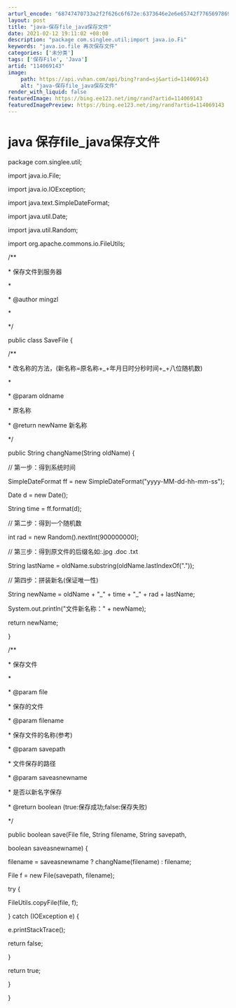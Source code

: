 ```yaml
---
arturl_encode: "68747470733a2f2f626c6f672e:6373646e2e6e65742f77656978696e5f33393536393035312f:61727469636c652f64657461696c732f313134303639313433"
layout: post
title: "java-保存file_java保存文件"
date: 2021-02-12 19:11:02 +08:00
description: "package com.singlee.util;import java.io.Fi"
keywords: "java.io.file 再次保存文件"
categories: ['未分类']
tags: ['保存File', 'Java']
artid: "114069143"
image:
    path: https://api.vvhan.com/api/bing?rand=sj&artid=114069143
    alt: "java-保存file_java保存文件"
render_with_liquid: false
featuredImage: https://bing.ee123.net/img/rand?artid=114069143
featuredImagePreview: https://bing.ee123.net/img/rand?artid=114069143
---
```


# java 保存file\_java保存文件

package com.singlee.util;

import java.io.File;

import java.io.IOException;

import java.text.SimpleDateFormat;

import java.util.Date;

import java.util.Random;

import org.apache.commons.io.FileUtils;

/\*\*

\* 保存文件到服务器

\*

\* @author mingzl

\*

\*/

public class SaveFile {

/\*\*

\* 改名称的方法，(新名称=原名称+\_+年月日时分秒时间+\_+八位随机数)

\*

\* @param oldname

\* 原名称

\* @return newName 新名称

\*/

public String changName(String oldName) {

// 第一步：得到系统时间

SimpleDateFormat ff = new SimpleDateFormat("yyyy-MM-dd-hh-mm-ss");

Date d = new Date();

String time = ff.format(d);

// 第二步：得到一个随机数

int rad = new Random().nextInt(900000000);

// 第三步：得到原文件的后缀名如:.jpg .doc .txt

String lastName = oldName.substring(oldName.lastIndexOf("."));

// 第四步：拼装新名(保证唯一性)

String newName = oldName + "\_" + time + "\_" + rad + lastName;

System.out.println("文件新名称：" + newName);

return newName;

}

/\*\*

\* 保存文件

\*

\* @param file

\* 保存的文件

\* @param filename

\* 保存文件的名称(参考)

\* @param savepath

\* 文件保存的路径

\* @param saveasnewname

\* 是否以新名字保存

\* @return boolean (true:保存成功;false:保存失败)

\*/

public boolean save(File file, String filename, String savepath,

boolean saveasnewname) {

filename = saveasnewname ? changName(filename) : filename;

File f = new File(savepath, filename);

try {

FileUtils.copyFile(file, f);

} catch (IOException e) {

e.printStackTrace();

return false;

}

return true;

}

}